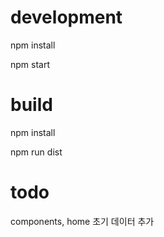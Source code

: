 # development

npm install

npm start

# build

npm install

npm run dist

# todo

components, home 초기 데이터 추가